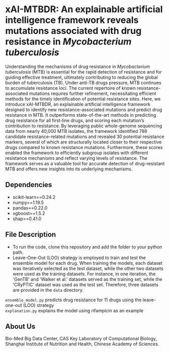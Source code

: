 # xAI-MTBDR: An explainable artificial intelligence framework reveals mutations associated with drug resistance in *Mycobacterium tuberculosis*

Understanding the mechanisms of drug resistance in *Mycobacterium tuberculosis* (MTB) is essential for the rapid detection of resistance and for guiding effective treatment, ultimately contributing to reducing the global burden of tuberculosis (TB). Under anti-TB drugs pressure, MTB continues to accumulate resistance loci. The current repertoire of known resistance-associated mutations requires further refinement, necessitating efficient methods for the timely identification of potential resistance sites. Here, we introduce xAI-MTBDR, an explainable artificial intelligence framework designed to identify new resistance-associated mutations and predict drug resistance in MTB. It outperforms state-of-the-art methods in predicting drug resistance for all first-line drugs, and scoring each mutation’s contribution to resistance. By leveraging public whole-genome sequencing data from nearly 40,000 MTB isolates, the framework identified 788 candidate resistance-related mutations and revealed 30 potential resistance markers, several of which are structurally located closer to their respective drugs compared to known resistance mutations. Furthermore, these scores enabled the framework to efficiently subgroup isolates with different resistance mechanisms and reflect varying levels of resistance. The framework serves as a valuable tool for accurate detection of drug-resistant MTB and offers new insights into its underlying mechanisms.

## Dependencies
+ scikit-learn==0.24.2
+ numpy==1.19.5
+ pandas==0.22.0
+ xgboost==1.5.2
+ shap==0.41.0

## File Description
+ To run the code, clone this repository and add the folder to your python path.
+ Leave-One-Out (LOO) strategy is employed to train and test the ensemble model for each drug. When training the models, each dataset was iteratively selected as the test dataset, while the other two datasets were used as the training datasets. For instance, in one iteration, the 'GenTB' and 'Walker et al.' datasets served as the training set, while the 'CRyPTIC' dataset was used as the test set. Therefore, three datasets are provided in the `data` directory.
  
`ensemble_model.py` predicts drug resistance for 11 drugs using the leave-one-out (LOO) strategy
<br>
`explanation.py` explains the model using rifampicin as an example



## About Us
Bio-Med Big Data Center, CAS Key Laboratory of Computational Biology, Shanghai Institute of Nutrition and Health, Chinese Academy of Sciences.

